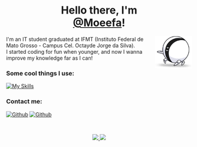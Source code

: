 <h1 align="center">Hello there, I'm<br/>
<a href="https://github.com/Moeefa">@Moeefa</a>!</h1>

<img align="right" width="100" src="/assets/OneOne.png"></img>
I'm an IT student graduated at IFMT (Instituto Federal de Mato Grosso - Campus Cel. Octayde Jorge da Silva).<br/>
I started coding for fun when younger, and now I wanna improve my knowledge far as I can!

### Some cool things I use: 
[![My Skills](https://skillicons.dev/icons?i=nodejs,ts,electron,react,tailwind,nextjs,jquery,java,py,js,html,css,mongodb,postgres,unity,vscode,vercel)](https://github.com/Moeefa)

### Contact me:
[![Github](https://img.shields.io/badge/GitHub-100000?style=for-the-badge&logo=github&logoColor=white)](https://github.com/Moeefa)
[![Github](https://img.shields.io/badge/Discord-7289DA?style=for-the-badge&logo=discord&logoColor=white)](https://discord.com/channels/@me/482224256730791967)


&nbsp;
<div align="center">
 <a href="https://github.com/Moeefa">
  <img loading="lazy" height="180em" src="https://github-readme-stats.vercel.app/api/top-langs/?username=Moeefa&layout=compact&langs_count=7&theme=dark"/>
  <img loading="lazy" height="180em" src="https://github-readme-stats.vercel.app/api?username=Moeefa&show_icons=true&theme=dark&include_all_commits=true&count_private=true"/>
 </a>
</div>
